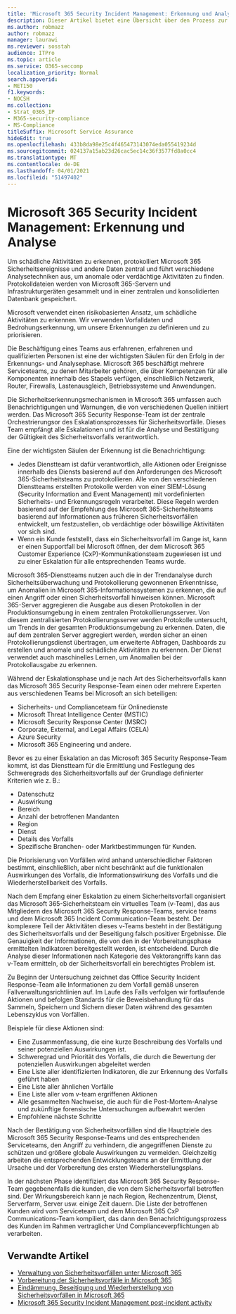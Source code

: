 ```yaml
---
title: 'Microsoft 365 Security Incident Management: Erkennung und Analyse'
description: Dieser Artikel bietet eine Übersicht über den Prozess zur Erkennung und Analyse von Sicherheitsvorfällen in Microsoft 365.
ms.author: robmazz
author: robmazz
manager: laurawi
ms.reviewer: sosstah
audience: ITPro
ms.topic: article
ms.service: O365-seccomp
localization_priority: Normal
search.appverid:
- MET150
f1.keywords:
- NOCSH
ms.collection:
- Strat_O365_IP
- M365-security-compliance
- MS-Compliance
titleSuffix: Microsoft Service Assurance
hideEdit: true
ms.openlocfilehash: 433b8da98e25c4f465473143074eda055419234d
ms.sourcegitcommit: 024137a15ab23d26cac5ec14c36f3577fd8a0cc4
ms.translationtype: MT
ms.contentlocale: de-DE
ms.lasthandoff: 04/01/2021
ms.locfileid: "51497402"
---
```

# <a name="microsoft-365-security-incident-management-detection-and-analysis"></a>Microsoft 365 Security Incident Management: Erkennung und Analyse

Um schädliche Aktivitäten zu erkennen, protokolliert Microsoft 365 Sicherheitsereignisse und andere Daten zentral und führt verschiedene Analysetechniken aus, um anomale oder verdächtige Aktivitäten zu finden. Protokolldateien werden von Microsoft 365-Servern und Infrastrukturgeräten gesammelt und in einer zentralen und konsolidierten Datenbank gespeichert.

Microsoft verwendet einen risikobasierten Ansatz, um schädliche Aktivitäten zu erkennen. Wir verwenden Vorfalldaten und Bedrohungserkennung, um unsere Erkennungen zu definieren und zu priorisieren.

Die Beschäftigung eines Teams aus erfahrenen, erfahrenen und qualifizierten Personen ist eine der wichtigsten Säulen für den Erfolg in der Erkennungs- und Analysephase. Microsoft 365 beschäftigt mehrere Serviceteams, zu denen Mitarbeiter gehören, die über Kompetenzen für alle Komponenten innerhalb des Stapels verfügen, einschließlich Netzwerk, Router, Firewalls, Lastenausgleich, Betriebssysteme und Anwendungen.

Die Sicherheitserkennungsmechanismen in Microsoft 365 umfassen auch Benachrichtigungen und Warnungen, die von verschiedenen Quellen initiiert werden. Das Microsoft 365 Security Response-Team ist der zentrale Orchestrierungsor des Eskalationsprozesses für Sicherheitsvorfälle. Dieses Team empfängt alle Eskalationen und ist für die Analyse und Bestätigung der Gültigkeit des Sicherheitsvorfalls verantwortlich.

Eine der wichtigsten Säulen der Erkennung ist die Benachrichtigung:

- Jedes Dienstteam ist dafür verantwortlich, alle Aktionen oder Ereignisse innerhalb des Diensts basierend auf den Anforderungen des Microsoft 365-Sicherheitsteams zu protokollieren. Alle von den verschiedenen Dienstteams erstellten Protokolle werden von einer SIEM-Lösung (Security Information and Event Management) mit vordefinierten Sicherheits- und Erkennungsregeln verarbeitet. Diese Regeln werden basierend auf der Empfehlung des Microsoft 365-Sicherheitsteams basierend auf Informationen aus früheren Sicherheitsvorfällen entwickelt, um festzustellen, ob verdächtige oder böswillige Aktivitäten vor sich sind.
- Wenn ein Kunde feststellt, dass ein Sicherheitsvorfall im Gange ist, kann er einen Supportfall bei Microsoft öffnen, der dem Microsoft 365 Customer Experience (CxP)-Kommunikationsteam zugewiesen ist und zu einer Eskalation für alle entsprechenden Teams wurde.

Microsoft 365-Dienstteams nutzen auch die in der Trendanalyse durch Sicherheitsüberwachung und Protokollierung gewonnenen Erkenntnisse, um Anomalien in Microsoft 365-Informationssystemen zu erkennen, die auf einen Angriff oder einen Sicherheitsvorfall hinweisen können. Microsoft 365-Server aggregieren die Ausgabe aus diesen Protokollen in der Produktionsumgebung in einem zentralen Protokollierungsserver. Von diesem zentralisierten Protokollierungsserver werden Protokolle untersucht, um Trends in der gesamten Produktionsumgebung zu erkennen. Daten, die auf dem zentralen Server aggregiert werden, werden sicher an einen Protokollierungsdienst übertragen, um erweiterte Abfragen, Dashboards zu erstellen und anomale und schädliche Aktivitäten zu erkennen. Der Dienst verwendet auch maschinelles Lernen, um Anomalien bei der Protokollausgabe zu erkennen.

Während der Eskalationsphase und je nach Art des Sicherheitsvorfalls kann das Microsoft 365 Security Response-Team einen oder mehrere Experten aus verschiedenen Teams bei Microsoft an sich beteiligen:

- Sicherheits- und Complianceteam für Onlinedienste
- Microsoft Threat Intelligence Center (MSTIC)
- Microsoft Security Response Center (MSRC)
- Corporate, External, and Legal Affairs (CELA)
- Azure Security
- Microsoft 365 Engineering und andere.

Bevor es zu einer Eskalation an das Microsoft 365 Security Response-Team kommt, ist das Dienstteam für die Ermittlung und Festlegung des Schweregrads des Sicherheitsvorfalls auf der Grundlage definierter Kriterien wie z. B.:

- Datenschutz
- Auswirkung
- Bereich
- Anzahl der betroffenen Mandanten
- Region
- Dienst
- Details des Vorfalls
- Spezifische Branchen- oder Marktbestimmungen für Kunden.

Die Priorisierung von Vorfällen wird anhand unterschiedlicher Faktoren bestimmt, einschließlich, aber nicht beschränkt auf die funktionalen Auswirkungen des Vorfalls, die Informationswirkung des Vorfalls und die Wiederherstellbarkeit des Vorfalls.

Nach dem Empfang einer Eskalation zu einem Sicherheitsvorfall organisiert das Microsoft 365-Sicherheitsteam ein virtuelles Team (v-Team), das aus Mitgliedern des Microsoft 365 Security Response-Teams, service teams und dem Microsoft 365 Incident Communication-Team besteht. Der komplexere Teil der Aktivitäten dieses v-Teams besteht in der Bestätigung des Sicherheitsvorfalls und der Beseitigung falsch positiver Ergebnisse. Die Genauigkeit der Informationen, die von den in der Vorbereitungsphase ermittelten Indikatoren bereitgestellt werden, ist entscheidend. Durch die Analyse dieser Informationen nach Kategorie des Vektorangriffs kann das v-Team ermitteln, ob der Sicherheitsvorfall ein berechtigtes Problem ist.

Zu Beginn der Untersuchung zeichnet das Office Security Incident Response-Team alle Informationen zu dem Vorfall gemäß unseren Fallverwaltungsrichtlinien auf. Im Laufe des Falls verfolgen wir fortlaufende Aktionen und befolgen Standards für die Beweisbehandlung für das Sammeln, Speichern und Sichern dieser Daten während des gesamten Lebenszyklus von Vorfällen.

Beispiele für diese Aktionen sind:

- Eine Zusammenfassung, die eine kurze Beschreibung des Vorfalls und seiner potenziellen Auswirkungen ist.
- Schweregrad und Priorität des Vorfalls, die durch die Bewertung der potenziellen Auswirkungen abgeleitet werden
- Eine Liste aller identifizierten Indikatoren, die zur Erkennung des Vorfalls geführt haben
- Eine Liste aller ähnlichen Vorfälle
- Eine Liste aller vom v-team ergriffenen Aktionen
- Alle gesammelten Nachweise, die auch für die Post-Mortem-Analyse und zukünftige forensische Untersuchungen aufbewahrt werden
- Empfohlene nächste Schritte

Nach der Bestätigung von Sicherheitsvorfällen sind die Hauptziele des Microsoft 365 Security Response-Teams und des entsprechenden Serviceteams, den Angriff zu verhindern, die angegriffenen Dienste zu schützen und größere globale Auswirkungen zu vermeiden. Gleichzeitig arbeiten die entsprechenden Entwicklungsteams an der Ermittlung der Ursache und der Vorbereitung des ersten Wiederherstellungsplans.

In der nächsten Phase identifiziert das Microsoft 365 Security Response-Team gegebenenfalls die kunden, die von dem Sicherheitsvorfall betroffen sind. Der Wirkungsbereich kann je nach Region, Rechenzentrum, Dienst, Serverfarm, Server usw. einige Zeit dauern. Die Liste der betroffenen Kunden wird vom Serviceteam und dem Microsoft 365 CxP Communications-Team kompiliert, das dann den Benachrichtigungsprozess des Kunden im Rahmen vertraglicher Und Complianceverpflichtungen ab verarbeiten.

## <a name="related-articles"></a>Verwandte Artikel

- [Verwaltung von Sicherheitsvorfällen unter Microsoft 365](assurance-security-incident-management.md)
- [Vorbereitung der Sicherheitsvorfälle in Microsoft 365](assurance-sim-preparation.md)
- [Eindämmung, Beseitigung und Wiederherstellung von Sicherheitsvorfällen in Microsoft 365](assurance-sim-containment-eradication-recovery.md)
- [Microsoft 365 Security Incident Management post-incident activity](assurance-sim-post-incident-activity.md)

